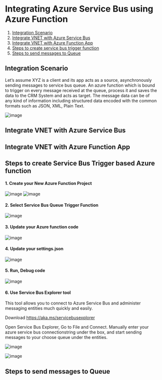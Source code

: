 # Integrating Azure Service Bus using Azure Function

1. [ Integration Scenario ](#aIntScenario)
2. [ Integrate VNET with Azure Service Bus  ](#aVNetServiceBus)
3. [ Integrate VNET with Azure Function App  ](#aVNetFunctionApp)
4. [ Steps to create service bus trigger function ](#aFunctionTrigger)
5. [ Steps to send messages to Queue ](#aSendMessage)


<a name="aIntScenario"></a>
##	Integration Scenario 
 
Let’s assume XYZ is a client and its app acts as a source, asynchronously sending messages to service bus queue. An azure function which is bound to trigger on every message received at the queue, process it and saves the data to the CRM System and acts as target. The message data can be of any kind of information including structured data encoded with the common formats such as JSON, XML, Plain Text.

![image](https://user-images.githubusercontent.com/3272780/142759594-0a4e0d8e-e0cd-49b9-b13a-bb912d7e8a09.png)

<a name="aVNetServiceBus"></a>
##	Integrate VNET with Azure Service Bus

<a name="aVNetFunctionApp"></a>
##	Integrate VNET with Azure Function App

<a name="aFunctionTrigger"></a>
##	Steps to create Service Bus Trigger based Azure function

#### 1. Create your New Azure Function Project 

![image](https://user-images.githubusercontent.com/3272780/140976100-1c692449-83af-4c2f-98fd-20b85eaf1f75.png)
![image](https://user-images.githubusercontent.com/3272780/140976139-4627c375-bcce-4e16-bd9f-a1d7d17e6c76.png)

####	2. Select Service Bus Queue Trigger Function

![image](https://user-images.githubusercontent.com/3272780/140976176-f4177471-32b6-4c30-af9a-b2eb285402e6.png)

####	3. Update your Azure function code  

![image](https://user-images.githubusercontent.com/3272780/140976235-81360242-3c5f-4305-b3dc-78321dbfcbd8.png)

####	4. Update your settings.json 

![image](https://user-images.githubusercontent.com/3272780/140976831-4fe2487d-522e-4b6c-ac8c-9052a84903aa.png)

####	5. Run, Debug code

![image](https://user-images.githubusercontent.com/3272780/140976255-737df29e-0dad-4ca6-a94b-2797676665af.png)


####	6. Use Service Bus Explorer tool 

This tool allows you to connect to Azure Service Bus and administer messaging entities much quickly and easily. 

Download https://aka.ms/servicebusexplorer

Open Service Bus Explorer, Go to File and Connect. Manually enter your azure service bus connectionstring under the box, and start sending messages to your choose queue under the entities.

![image](https://user-images.githubusercontent.com/3272780/140977978-62a95c98-8f0c-4522-88bc-3857b5630761.png)

![image](https://user-images.githubusercontent.com/3272780/140978051-b617ba3b-2684-4f73-8d79-c1ee868a8801.png)

<a name="aSendMessage"></a>
##	Steps to send messages to Queue
